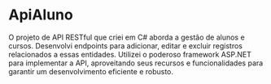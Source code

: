# ApiAluno
O projeto de API RESTful que criei em C# aborda a gestão de alunos e cursos. Desenvolvi endpoints para adicionar, editar e excluir registros relacionados a essas entidades. Utilizei o poderoso framework ASP.NET para implementar a API, aproveitando seus recursos e funcionalidades para garantir um desenvolvimento eficiente e robusto.




